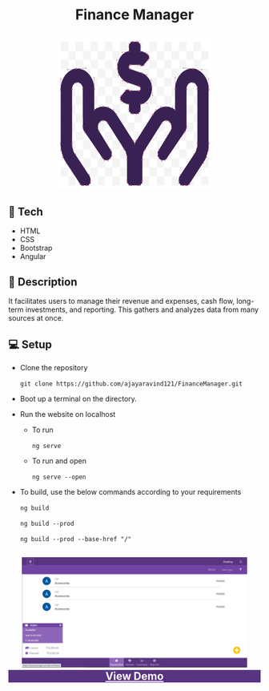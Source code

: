 <h1 align="center">Finance Manager</h1>
<h2 align="center">
    <img src="src/assets/images/download.png" height="300px" width="310;ppx">
</h2>

## 🧱 Tech
- HTML
- CSS
- Bootstrap
- Angular

## 🧾 Description
It facilitates users to manage their revenue and expenses, cash flow, long-term investments, and reporting. This gathers and analyzes data from many sources at once.

## 💻 Setup
- Clone the repository

    ` git clone https://github.com/ajayaravind121/FinanceManager.git `
- Boot up a terminal on the directory.
- Run the website on localhost
    - To run

        `ng serve`
    - To run and open

        `ng serve --open`
- To build, use the below commands according to your requirements

    `ng build`

    `ng build --prod `

    `ng build --prod --base-href "/"`

<h2 align="center">
    <img src="src/assets/images/finance_desktop.png" height="220px">
    <div style="background-color:#593481" width="310px"><a href="https://financemanager.amirtha.ml" style="color:white">View Demo</a></div>
</h2>
